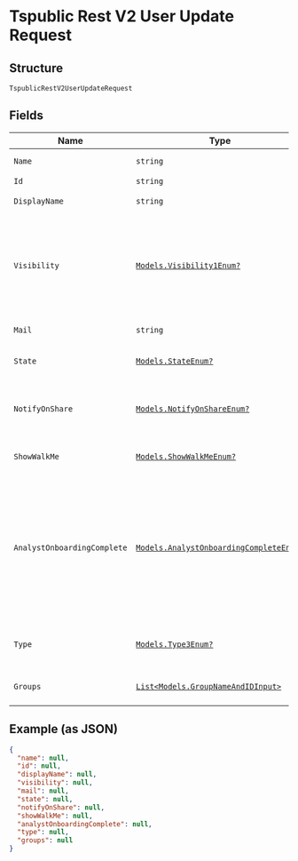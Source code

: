 
# Tspublic Rest V2 User Update Request

## Structure

`TspublicRestV2UserUpdateRequest`

## Fields

| Name | Type | Tags | Description |
|  --- | --- | --- | --- |
| `Name` | `string` | Optional | Name of the user account. The username string must be unique. |
| `Id` | `string` | Optional | The GUID of the user account |
| `DisplayName` | `string` | Optional | A display name string for the user, usually their first and last name. |
| `Visibility` | [`Models.Visibility1Enum?`](../../doc/models/visibility-1-enum.md) | Optional | Visibility of the user account.<br><br>The visibility attribute is set to DEFAULT when creating a user. The DEFAULT attribute makes a user visible to other users and user groups, and thus allows them to share objects.<br>**Default**: `Visibility1Enum.DEFAULT` |
| `Mail` | `string` | Optional | Email id associated with the user account |
| `State` | [`Models.StateEnum?`](../../doc/models/state-enum.md) | Optional | Status of user account. acitve or inactive.<br>**Default**: `StateEnum.ACTIVE` |
| `NotifyOnShare` | [`Models.NotifyOnShareEnum?`](../../doc/models/notify-on-share-enum.md) | Optional | User preference for receiving email notifications when another ThoughtSpot user shares answers or pinboards.<br>**Default**: `NotifyOnShareEnum.true` |
| `ShowWalkMe` | [`Models.ShowWalkMeEnum?`](../../doc/models/show-walk-me-enum.md) | Optional | The user preference for revisiting the onboarding experience.<br>**Default**: `ShowWalkMeEnum.true` |
| `AnalystOnboardingComplete` | [`Models.AnalystOnboardingCompleteEnum?`](../../doc/models/analyst-onboarding-complete-enum.md) | Optional | ThoughtSpot provides an interactive guided walkthrough to onboard new users. The onboarding experience leads users through a set of actions to help users get started and accomplish their tasks quickly.<br><br>The users can turn off the Onboarding experience and access it again when they need assistance with the ThoughtSpot UI.<br>**Default**: `AnalystOnboardingCompleteEnum.false` |
| `Type` | [`Models.Type3Enum?`](../../doc/models/type-3-enum.md) | Optional | Type of user. LOCAL_USER indicates that the user is created locally in the ThoughtSpot system.<br>**Default**: `Type3Enum.LOCAL_USER` |
| `Groups` | [`List<Models.GroupNameAndIDInput>`](../../doc/models/group-name-and-id-input.md) | Optional | A JSON array of group names or GUIDs or both. When both are given then id is considered |

## Example (as JSON)

```json
{
  "name": null,
  "id": null,
  "displayName": null,
  "visibility": null,
  "mail": null,
  "state": null,
  "notifyOnShare": null,
  "showWalkMe": null,
  "analystOnboardingComplete": null,
  "type": null,
  "groups": null
}
```

